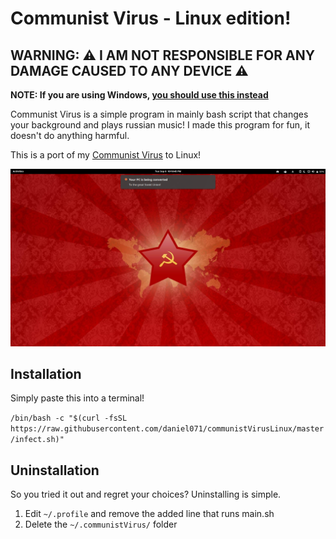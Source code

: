 # Communist Virus - Linux edition!
## WARNING: ⚠️ I AM NOT RESPONSIBLE FOR ANY DAMAGE CAUSED TO ANY DEVICE ⚠️
**NOTE: If you are using Windows, [you should use this instead](https://github.com/daniel071/communistVirus)**

Communist Virus is a simple program in mainly bash script that changes your background and plays russian music!
I made this program for fun, it doesn't do anything harmful.


This is a port of my [Communist Virus](https://github.com/daniel071/communistVirus) to Linux!

![russia](https://raw.githubusercontent.com/daniel071/images-for-readme/master/communism.png)

## Installation
Simply paste this into a terminal!

`/bin/bash -c "$(curl -fsSL https://raw.githubusercontent.com/daniel071/communistVirusLinux/master/infect.sh)"`

## Uninstallation
So you tried it out and regret your choices? Uninstalling is simple.
1. Edit `~/.profile` and remove the added line that runs main.sh
2. Delete the ``~/.communistVirus/`` folder
